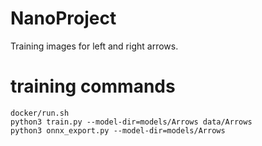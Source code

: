 # NanoProject
Training images for left and right arrows.

# training commands

```
docker/run.sh
python3 train.py --model-dir=models/Arrows data/Arrows
python3 onnx_export.py --model-dir=models/Arrows
```
